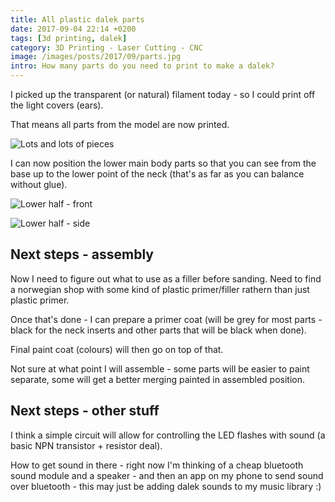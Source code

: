 ```yaml
---
title: All plastic dalek parts
date: 2017-09-04 22:14 +0200
tags: [3d printing, dalek]
category: 3D Printing - Laser Cutting - CNC
image: /images/posts/2017/09/parts.jpg
intro: How many parts do you need to print to make a dalek?
---
```


I picked up the transparent (or natural) filament today - so I could print off the light covers (ears).

That means all parts from the model are now printed.

![Lots and lots of pieces](/images/posts/2017/09/parts.jpg)

I can now position the lower main body parts so that you can see from the base up to the lower point of the neck (that's as far as you can balance without glue).

![Lower half - front](/images/posts/2017/09/lower_half_front.jpg)

![Lower half - side](/images/posts/2017/09/lower_half_side.jpg)

## Next steps - assembly

Now I need to figure out what to use as a filler before sanding. Need to find a norwegian shop with some kind of plastic primer/filler rathern than just plastic primer.

Once that's done - I can prepare a primer coat (will be grey for most parts - black for the neck inserts and other parts that will be black when done).

Final paint coat (colours) will then go on top of that.

Not sure at what point I will assemble - some parts will be easier to paint separate, some will get a better merging painted in assembled position.

## Next steps - other stuff

I think a simple circuit will allow for controlling the LED flashes with sound (a basic NPN transistor + resistor deal).

How to get sound in there - right now I'm thinking of a cheap bluetooth sound module and a speaker - and then an app on my phone to send sound over bluetooth - this may just be adding dalek sounds to my music library :)
